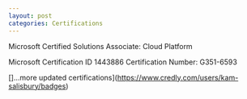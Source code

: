 ```yaml
---
layout: post
categories: Certifications
---
```

Microsoft Certified Solutions Associate: Cloud Platform

Microsoft Certification ID 1443886
Certification Number: G351-6593

<div data-iframe-width="150" data-iframe-height="270" data-share-badge-id="d80f5d98-7d45-4648-a4a0-957a5d7e6821" data-share-badge-host="https://www.credly.com"></div><script type="text/javascript" async src="//cdn.credly.com/assets/utilities/embed.js"></script>

[]...more updated certifications](https://www.credly.com/users/kam-salisbury/badges)
